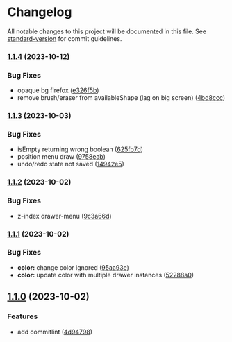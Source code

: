 # Changelog

All notable changes to this project will be documented in this file. See [standard-version](https://github.com/conventional-changelog/standard-version) for commit guidelines.

### [1.1.4](https://github.com/fabwcie/drawer/compare/v1.1.3...v1.1.4) (2023-10-12)


### Bug Fixes

* opaque bg firefox ([e326f5b](https://github.com/fabwcie/drawer/commits/e326f5ba9782fe126035823a8af07433a6eb4802))
* remove brush/eraser from availableShape (lag on big screen) ([4bd8ccc](https://github.com/fabwcie/drawer/commits/4bd8ccc35905f85776db1dbe9760d55cc0d5e8cd))

### [1.1.3](https://github.com/fabwcie/drawer/compare/v1.1.2...v1.1.3) (2023-10-03)


### Bug Fixes

* isEmpty returning wrong boolean ([625fb7d](https://github.com/fabwcie/drawer/commits/625fb7dd501598751e5e0ce2d333949251b87c87))
* position menu draw ([9758eab](https://github.com/fabwcie/drawer/commits/9758eab66da44611ed15240cf462bb59adb92fb1))
* undo/redo state not saved ([14942e5](https://github.com/fabwcie/drawer/commits/14942e5fecbf8dc117b70121a4d97a08c1d7e41e))

### [1.1.2](https://github.com/fabwcie/drawer/compare/v1.1.1...v1.1.2) (2023-10-02)


### Bug Fixes

* z-index drawer-menu ([9c3a66d](https://github.com/fabwcie/drawer/commits/9c3a66d44f6362a42bec8dd6e5ec190c0f228258))

### [1.1.1](https://github.com/fabwcie/drawer/compare/v1.1.0...v1.1.1) (2023-10-02)


### Bug Fixes

* **color:** change color ignored ([95aa93e](https://github.com/fabwcie/drawer/commits/95aa93e28d45f844005043ef2577627c734e9e7b))
* **color:** update color with multiple drawer instances ([52288a0](https://github.com/fabwcie/drawer/commits/52288a0b1af0eca73f43d0f424b7dde6320ee479))

## [1.1.0](https://github.com/fabwcie/drawer/compare/v1.0.0...v1.1.0) (2023-10-02)


### Features

* add commitlint ([4d94798](https://github.com/fabwcie/drawer/commits/4d94798bea7ae9aa4756a253cf100e078ffc1e93))
